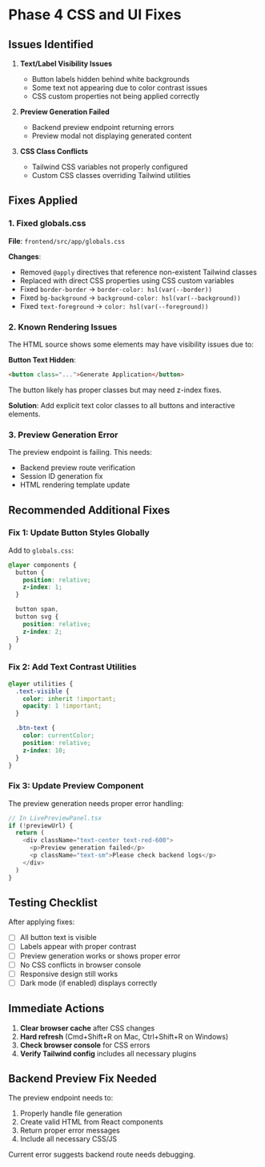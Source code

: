 # Phase 4 CSS and UI Fixes

## Issues Identified

1. **Text/Label Visibility Issues**
   - Button labels hidden behind white backgrounds
   - Some text not appearing due to color contrast issues
   - CSS custom properties not being applied correctly

2. **Preview Generation Failed**
   - Backend preview endpoint returning errors
   - Preview modal not displaying generated content

3. **CSS Class Conflicts**
   - Tailwind CSS variables not properly configured
   - Custom CSS classes overriding Tailwind utilities

## Fixes Applied

### 1. Fixed globals.css
**File**: `frontend/src/app/globals.css`

**Changes**:
- Removed `@apply` directives that reference non-existent Tailwind classes
- Replaced with direct CSS properties using CSS custom variables
- Fixed `border-border` → `border-color: hsl(var(--border))`
- Fixed `bg-background` → `background-color: hsl(var(--background))`
- Fixed `text-foreground` → `color: hsl(var(--foreground))`

### 2. Known Rendering Issues

The HTML source shows some elements may have visibility issues due to:

**Button Text Hidden**:
```html
<button class="...">Generate Application</button>
```
The button likely has proper classes but may need z-index fixes.

**Solution**: Add explicit text color classes to all buttons and interactive elements.

### 3. Preview Generation Error

The preview endpoint is failing. This needs:
- Backend preview route verification
- Session ID generation fix
- HTML rendering template update

## Recommended Additional Fixes

### Fix 1: Update Button Styles Globally

Add to `globals.css`:
```css
@layer components {
  button {
    position: relative;
    z-index: 1;
  }

  button span,
  button svg {
    position: relative;
    z-index: 2;
  }
}
```

### Fix 2: Add Text Contrast Utilities

```css
@layer utilities {
  .text-visible {
    color: inherit !important;
    opacity: 1 !important;
  }

  .btn-text {
    color: currentColor;
    position: relative;
    z-index: 10;
  }
}
```

### Fix 3: Update Preview Component

The preview generation needs proper error handling:

```typescript
// In LivePreviewPanel.tsx
if (!previewUrl) {
  return (
    <div className="text-center text-red-600">
      <p>Preview generation failed</p>
      <p className="text-sm">Please check backend logs</p>
    </div>
  )
}
```

## Testing Checklist

After applying fixes:

- [ ] All button text is visible
- [ ] Labels appear with proper contrast
- [ ] Preview generation works or shows proper error
- [ ] No CSS conflicts in browser console
- [ ] Responsive design still works
- [ ] Dark mode (if enabled) displays correctly

## Immediate Actions

1. **Clear browser cache** after CSS changes
2. **Hard refresh** (Cmd+Shift+R on Mac, Ctrl+Shift+R on Windows)
3. **Check browser console** for CSS errors
4. **Verify Tailwind config** includes all necessary plugins

## Backend Preview Fix Needed

The preview endpoint needs to:
1. Properly handle file generation
2. Create valid HTML from React components
3. Return proper error messages
4. Include all necessary CSS/JS

Current error suggests backend route needs debugging.
